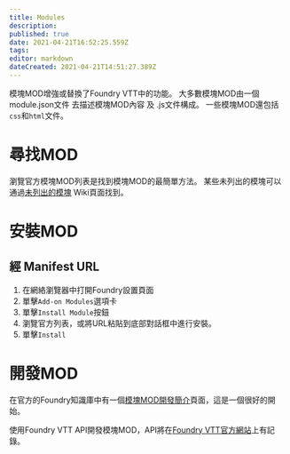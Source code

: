 ```yaml
---
title: Modules
description: 
published: true
date: 2021-04-21T16:52:25.559Z
tags: 
editor: markdown
dateCreated: 2021-04-21T14:51:27.389Z
---
```


模塊MOD增強或替換了Foundry VTT中的功能。 大多數模塊MOD由一個module.json文件 去描述模塊MOD內容 及 <module name>.js文件構成。 一些模塊MOD還包括`css`和`html`文件。

# 尋找MOD
瀏覽官方模塊MOD列表是找到模塊MOD的最簡單方法。 某些未列出的模塊可以通過[未列出的模塊](/en/community/community-unlisted-modules) Wiki頁面找到。

# 安裝MOD

## 經 Manifest URL
1. 在網絡瀏覽器中打開Foundry設置頁面
2. 單擊`Add-on Modules`選項卡
3. 單擊`Install Module`按鈕
4. 瀏覽官方列表，或將URL粘貼到底部對話框中進行安裝。
5. 單擊`Install`
 

# 開發MOD
在官方的Foundry知識庫中有一個[模塊MOD開發簡介](https://foundryvtt.com/article/module-development/)頁面，這是一個很好的開始。

使用Foundry VTT API開發模塊MOD，API將在[Foundry VTT官方網站](https://foundryvtt.com/api/)上有記錄。
